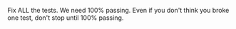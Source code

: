 Fix ALL the tests.
We need 100% passing.
Even if you don't think you broke one test, don't stop until 100% passing.
